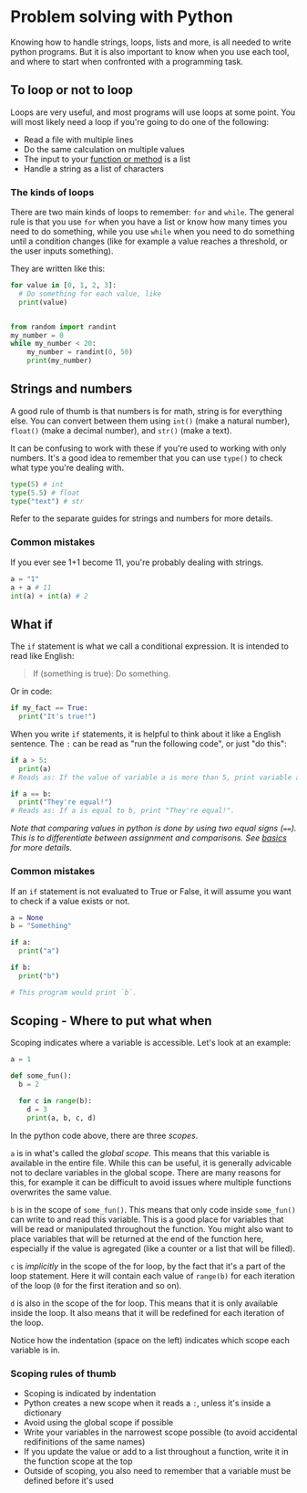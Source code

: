# Problem solving with Python

Knowing how to handle strings, loops, lists and more, is all needed to write python programs. But it is also important to know when you use each tool, and where to start when confronted with a programming task.

## To loop or not to loop

Loops are very useful, and most programs will use loops at some point. You will most likely need a loop if you're going to do one of the following:

* Read a file with multiple lines
* Do the same calculation on multiple values
* The input to your [function or method](functions.md) is a list
* Handle a string as a list of characters

### The kinds of loops

There are two main kinds of loops to remember: `for` and `while`. The general rule is that you use `for` when you have a list or know how many times you need to do something, while you use `while` when you need to do something until a condition changes (like for example a value reaches a threshold, or the user inputs something).

They are written like this:

```python
for value in [0, 1, 2, 3]:
  # Do something for each value, like
  print(value)


from random import randint
my_number = 0
while my_number < 20:
	my_number = randint(0, 50)
	print(my_number)
```

## Strings and numbers

A good rule of thumb is that numbers is for math, string is for everything else. You can convert between them using `int()` (make a natural number), `float()` (make a decimal number), and `str()` (make a text).

It can be confusing to work with these if you're used to working with only numbers. It's a good idea to remember that you can use `type()` to check what type you're dealing with.

```python
type(5) # int
type(5.5) # float
type("text") # str
```

Refer to the separate guides for strings and numbers for more details.

### Common mistakes

If you ever see 1+1 become 11, you're probably dealing with strings.

```python
a = "1"
a + a # 11
int(a) + int(a) # 2
```

## What if

The `if` statement is what we call a conditional expression. It is intended to read like English:

> If (something is true): Do something.

Or in code:

```python
if my_fact == True:
  print("It's true!")
```

When you write `if` statements, it is helpful to think about it like a English sentence. The `:` can be read as "run the following code", or just "do this":

```python
if a > 5:
  print(a)
# Reads as: If the value of variable a is more than 5, print variable a.

if a == b:
  print("They're equal!")
# Reads as: If a is equal to b, print "They're equal!".
```

*Note that comparing values in python is done by using two equal signs (`==`). This is to differentiate between assignment and comparisons. See [basics](basics.md) for more details.*

### Common mistakes

If an `if` statement is not evaluated to True or False, it will assume you want to check if a value exists or not.

```python
a = None
b = "Something"

if a:
  print("a")

if b:
  print("b")

# This program would print `b`.
```

## Scoping - Where to put what when

Scoping indicates where a variable is accessible. Let's look at an example:

```python
a = 1

def some_fun():
  b = 2

  for c in range(b):
    d = 3
    print(a, b, c, d)
```

In the python code above, there are three *scopes*.

`a` is in what's called the *global scope*. This means that this variable is available in the entire file. While this can be useful, it is generally advicable not to declare variables in the global scope. There are many reasons for this, for example it can be difficult to avoid issues where multiple functions overwrites the same value.

`b` is in the scope of `some_fun()`. This means that only code inside `some_fun()` can write to and read this variable. This is a good place for variables that will be read or manipulated throughout the function. You might also want to place variables that will be returned at the end of the function here, especially if the value is agregated (like a counter or a list that will be filled).

`c` is *implicitly* in the scope of the for loop, by the fact that it's a part of the loop statement. Here it will contain each value of `range(b)` for each iteration of the loop (`0` for the first iteration and so on).

`d` is also in the scope of the for loop. This means that it is only available inside the loop. It also means that it will be redefined for each iteration of the loop.

Notice how the indentation (space on the left) indicates which scope each variable is in.

### Scoping rules of thumb

* Scoping is indicated by indentation
* Python creates a new scope when it reads a `:`, unless it's inside a dictionary
* Avoid using the global scope if possible
* Write your variables in the narrowest scope possible (to avoid accidental redifinitions of the same names)
* If you update the value or add to a list throughout a function, write it in the function scope at the top
* Outside of scoping, you also need to remember that a variable must be defined before it's used
